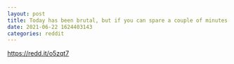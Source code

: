 ```yaml
--- 
layout: post 
title: Today has been brutal, but if you can spare a couple of minutes here is a Cardano conservation initiative in Bolivia that you might like... 
date: 2021-06-22 1624403143 
categories: reddit 
--- 
```

https://redd.it/o5zqt7